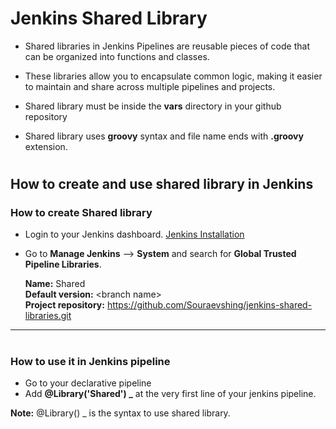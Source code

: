 # Jenkins Shared Library

- Shared libraries in Jenkins Pipelines are reusable pieces of code that can be organized into functions and classes.

- These libraries allow you to encapsulate common logic, making it easier to maintain and share across multiple pipelines and projects.
- Shared library must be inside the **vars** directory in your github repository
- Shared library uses **groovy** syntax and file name ends with **.groovy** extension.

#

## How to create and use shared library in Jenkins

### How to create Shared library

- Login to your Jenkins dashboard. <a href="">Jenkins Installation</a>
- Go to **Manage Jenkins** --> **System** and search for **Global Trusted Pipeline Libraries**.

  **Name:** Shared <br>
  **Default version:** \<branch name><br>
  **Project repository:** <https://github.com/Souraevshing/jenkins-shared-libraries.git> <br>

****

#

### How to use it in Jenkins pipeline

- Go to your declarative pipeline
- Add **@Library('Shared') _** at the very first line of your jenkins pipeline.

**Note:** @Library() _ is the syntax to use shared library.
